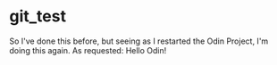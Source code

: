 # git_test
So I've done this before, but seeing as I restarted the Odin Project, I'm doing this again. As requested:
Hello Odin!